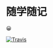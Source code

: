 # 随学随记

😀

[![Travis](https://img.shields.io/badge/created%20at-Feb%2C2018-brightgreen.svg)](https://github.com/Wanchaochao/notes)


 
